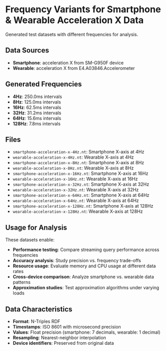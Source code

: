 # Frequency Variants for Smartphone & Wearable Acceleration X Data

Generated test datasets with different frequencies for analysis.

## Data Sources

- **Smartphone**: acceleration X from SM-G950F device
- **Wearable**: acceleration X from E4.A03846.Accelerometer

## Generated Frequencies

- **4Hz**: 250.0ms intervals
- **8Hz**: 125.0ms intervals
- **16Hz**: 62.5ms intervals
- **32Hz**: 31.2ms intervals
- **64Hz**: 15.6ms intervals
- **128Hz**: 7.8ms intervals

## Files

- `smartphone-acceleration-x-4Hz.nt`: Smartphone X-axis at 4Hz
- `wearable-acceleration-x-4Hz.nt`: Wearable X-axis at 4Hz
- `smartphone-acceleration-x-8Hz.nt`: Smartphone X-axis at 8Hz
- `wearable-acceleration-x-8Hz.nt`: Wearable X-axis at 8Hz
- `smartphone-acceleration-x-16Hz.nt`: Smartphone X-axis at 16Hz
- `wearable-acceleration-x-16Hz.nt`: Wearable X-axis at 16Hz
- `smartphone-acceleration-x-32Hz.nt`: Smartphone X-axis at 32Hz
- `wearable-acceleration-x-32Hz.nt`: Wearable X-axis at 32Hz
- `smartphone-acceleration-x-64Hz.nt`: Smartphone X-axis at 64Hz
- `wearable-acceleration-x-64Hz.nt`: Wearable X-axis at 64Hz
- `smartphone-acceleration-x-128Hz.nt`: Smartphone X-axis at 128Hz
- `wearable-acceleration-x-128Hz.nt`: Wearable X-axis at 128Hz

## Usage for Analysis

These datasets enable:
- **Performance testing**: Compare streaming query performance across frequencies
- **Accuracy analysis**: Study precision vs. frequency trade-offs
- **Resource usage**: Evaluate memory and CPU usage at different data rates
- **Cross-device comparison**: Analyze smartphone vs. wearable data patterns
- **Approximation studies**: Test approximation algorithms under varying loads

## Data Characteristics

- **Format**: N-Triples RDF
- **Timestamps**: ISO 8601 with microsecond precision
- **Values**: Float precision (smartphone: 7 decimals, wearable: 1 decimal)
- **Resampling**: Nearest-neighbor interpolation
- **Device identifiers**: Preserved from original data
